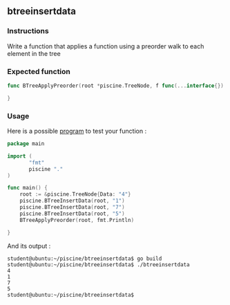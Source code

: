 ## btreeinsertdata

### Instructions

Write a function that applies a function using a preorder walk to each element in the tree

### Expected function

```go
func BTreeApplyPreorder(root *piscine.TreeNode, f func(...interface{}) (int, error)) {

}
```

### Usage

Here is a possible [program](TODO-LINK) to test your function :

```go
package main

import (
       "fmt"
       piscine "."
)

func main() {
	root := &piscine.TreeNode{Data: "4"}
	piscine.BTreeInsertData(root, "1")
	piscine.BTreeInsertData(root, "7")
	piscine.BTreeInsertData(root, "5")
	BTreeApplyPreorder(root, fmt.Println)

}
```

And its output :

```console
student@ubuntu:~/piscine/btreeinsertdata$ go build
student@ubuntu:~/piscine/btreeinsertdata$ ./btreeinsertdata
4
1
7
5
student@ubuntu:~/piscine/btreeinsertdata$
```

